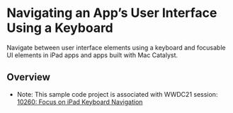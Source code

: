 # Navigating an App’s User Interface Using a Keyboard

Navigate between user interface elements using a keyboard and focusable UI elements in iPad apps and apps built with Mac Catalyst.

## Overview

- Note: This sample code project is associated with WWDC21 session: [10260: Focus on iPad Keyboard Navigation](https://developer.apple.com/wwdc21/10260/)
